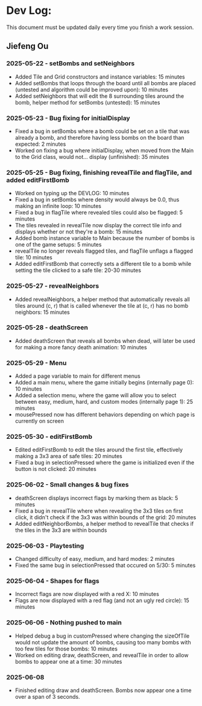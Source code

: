 # Dev Log:

This document must be updated daily every time you finish a work session.

## Jiefeng Ou

### 2025-05-22 - setBombs and setNeighbors
- Added Tile and Grid constructors and instance variables: 15 minutes
- Added setBombs that loops through the board until all bombs are placed (untested and algorithm could be improved upon): 10 minutes
- Added setNeighbors that will edit the 8 surrounding tiles around the bomb, helper method for setBombs (untested): 15 minutes

### 2025-05-23 - Bug fixing for initialDisplay
- Fixed a bug in setBombs where a bomb could be set on a tile that was already a bomb, and therefore having less bombs on the board than expected: 2 minutes
- Worked on fixing a bug where initialDisplay, when moved from the Main to the Grid class, would not... display (unfinished): 35 minutes

### 2025-05-25 - Bug fixing, finishing revealTile and flagTile, and added editFirstBomb
- Worked on typing up the DEVLOG: 10 minutes
- Fixed a bug in setBombs where density would always be 0.0, thus making an infinite loop: 10 minutes
- Fixed a bug in flagTile where revealed tiles could also be flagged: 5 minutes
- The tiles revealed in revealTile now display the correct tile info and displays whether or not they're a bomb: 15 minutes
- Added bomb instance variable to Main because the number of bombs is one of the game setups: 5 minutes
- revealTile no longer reveals flagged tiles, and flagTile unflags a flagged tile: 10 minutes
- Added editFirstBomb that correctly sets a different tile to a bomb while setting the tile clicked to a safe tile: 20-30 minutes

### 2025-05-27 - revealNeighbors
- Added revealNeighbors, a helper method that automatically reveals all tiles around (c, r) that is called whenever the tile at (c, r) has no bomb neighbors: 15 minutes

### 2025-05-28 - deathScreen
- Added deathScreen that reveals all bombs when dead, will later be used for making a more fancy death animation: 10 minutes

### 2025-05-29 - Menu
- Added a page variable to main for different menus
- Added a main menu, where the game initially begins (internally page 0): 10 minutes
- Added a selection menu, where the game will allow you to select between easy, medium, hard, and custom modes (internally page 1): 25 minutes
- mousePressed now has different behaviors depending on which page is currently on screen

### 2025-05-30 - editFirstBomb
- Edited editFirstBomb to edit the tiles around the first tile, effectively making a 3x3 area of safe tiles: 20 minutes
- Fixed a bug in selectionPressed where the game is initialized even if the button is not clicked: 20 minutes

### 2025-06-02 - Small changes & bug fixes
- deathScreen displays incorrect flags by marking them as black: 5 minutes
- Fixed a bug in revealTile where when revealing the 3x3 tiles on first click, it didn't check if the 3x3 was within bounds of the grid: 20 minutes
- Added editNeighborBombs, a helper method to revealTile that checks if the tiles in the 3x3 are within bounds

### 2025-06-03 - Playtesting
- Changed difficulty of easy, medium, and hard modes: 2 minutes
- Fixed the same bug in selectionPressed that occured on 5/30: 5 minutes

### 2025-06-04 - Shapes for flags
- Incorrect flags are now displayed with a red X: 10 minutes
- Flags are now displayed with a red flag (and not an ugly red circle): 15 minutes

### 2025-06-06 - Nothing pushed to main
- Helped debug a bug in customPressed where changing the sizeOfTile would not update the amount of bombs, causing too many bombs with too few tiles for those bombs: 10 minutes
- Worked on editing draw, deathScreen, and revealTile in order to allow bombs to appear one at a time: 30 minutes

### 2025-06-08
- Finished editing draw and deathScreen. Bombs now appear one a time over a span of 3 seconds.